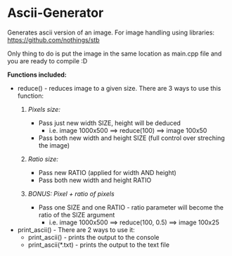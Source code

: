 # Ascii-Generator
Generates ascii version of an image.
For image handling using libraries: https://github.com/nothings/stb

Only thing to do is put the image in the same location as main.cpp file and you are ready to compile :D

**Functions included:**
- reduce() - reduces image to a given size. There are 3 ways to use this function:
	 1. *Pixels size:*
	    - Pass just new width SIZE, height will be deduced
	      -  i.e. image 1000x500 ==> reduce(100) ==> image 100x50 
	    - Pass both new width and height SIZE (full control over streching the image)
	 2. *Ratio size:*
	    - Pass new RATIO (applied for width AND height)
	    - Pass both new width and height RATIO 
	 
	 3.  *BONUS: Pixel + ratio of pixels*
	      - Pass one SIZE and one RATIO - ratio parameter will become the ratio of the SIZE argument
	        - i.e. image 1000x500 ==> reduce(100, 0.5) ==> image 100x25  
- print_ascii() - There are 2 ways to use it:
  - print_ascii() - prints the output to the console
  - print_ascii(\*.txt) - prints the output to the text file 

